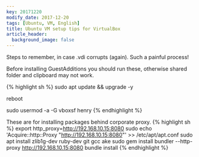 ```yaml
---
key: 20171220
modify_date: 2017-12-20
tags: [Ubuntu, VM, English]
title: Ubuntu VM setup tips for VirtualBox
article_header:
  background_image: false
---
```


Steps to remember, in case .vdi corrupts (again). Such a painful process!

<!--more-->

Before installing GuestAdditions you should run these, otherwise shared folder and clipboard may not work.

{% highlight sh %}
sudo apt update && upgrade -y

reboot

sudo usermod -a -G vboxsf henry
{% endhighlight %}

These are for installing packages behind corporate proxy.
{% highlight sh %}
export http_proxy=http://192.168.10.15:8080
sudo echo 'Acquire::http::Proxy "http://192.168.10.15:8080"' >> /etc/apt/apt.conf
sudo apt install zlib1g-dev ruby-dev git gcc ake 
sudo gem install bundler --http-proxy http://192.168.10.15:8080
bundle install
{% endhighlight %}
